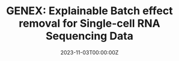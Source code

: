 ---
title: 'GENEX: Explainable Batch effect removal for Single-cell RNA Sequencing Data'
summary: 'An explainable approach to solve Batch integration problem in Single-cell RNA sequencing data using Generative model to estimate the variation in the data explicitly for removing the technological artifacts and preserve biological signal.'
tags:
  - All
date: '2023-11-03T00:00:00Z'

# Optional external URL for project (replaces project detail page).
external_link: 'https://github.com/JinmiaoChenLab/GENEX'

# image:
#   caption: Photo by rawpixel on Unsplash
#   focal_point: Smart

# links:
#   - icon: twitter
#     icon_pack: fab
#     name: Follow
#     url: https://twitter.com/georgecushen
url_code: 'https://github.com/JinmiaoChenLab/GENEX'
url_pdf: ''
url_slides: ''
url_video: ''

# Slides (optional).
#   Associate this project with Markdown slides.
#   Simply enter your slide deck's filename without extension.
#   E.g. `slides = "example-slides"` references `content/slides/example-slides.md`.
#   Otherwise, set `slides = ""`.
# slides: example
---